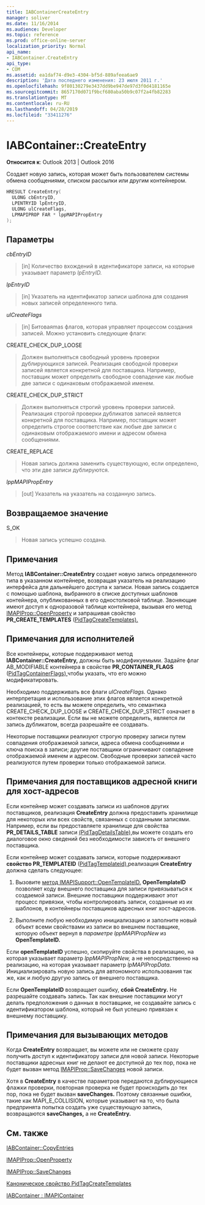 ```yaml
---
title: IABContainerCreateEntry
manager: soliver
ms.date: 11/16/2014
ms.audience: Developer
ms.topic: reference
ms.prod: office-online-server
localization_priority: Normal
api_name:
- IABContainer.CreateEntry
api_type:
- COM
ms.assetid: ea1daf74-d9e3-4304-bf5d-889afeea6ae9
description: 'Дата последнего изменения: 23 июля 2011 г.'
ms.openlocfilehash: 9f80130279e3437dd9be947de97d3f0d4181165e
ms.sourcegitcommit: 8657170d071f9bcf680aba50b9c07f2a4fb82283
ms.translationtype: MT
ms.contentlocale: ru-RU
ms.lasthandoff: 04/28/2019
ms.locfileid: "33411276"
---
```

# <a name="iabcontainercreateentry"></a>IABContainer::CreateEntry

  
  
**Относится к**: Outlook 2013 | Outlook 2016 
  
Создает новую запись, которая может быть пользователем системы обмена сообщениями, списком рассылки или другим контейнером.
  
```cpp
HRESULT CreateEntry(
  ULONG cbEntryID,
  LPENTRYID lpEntryID,
  ULONG ulCreateFlags,
  LPMAPIPROP FAR * lppMAPIPropEntry
);
```

## <a name="parameters"></a>Параметры

 _cbEntryID_
  
> [in] Количество вхождений в идентификаторе записи, на которые указывает параметр _lpEntryID._ 
    
 _lpEntryID_
  
> [in] Указатель на идентификатор записи шаблона для создания новых записей определенного типа. 
    
 _ulCreateFlags_
  
> [in] Битоваяmas флагов, которая управляет процессом создания записей. Можно установить следующие флаги:
    
CREATE_CHECK_DUP_LOOSE 
  
> Должен выполняться свободный уровень проверки дублирующихся записей. Реализация свободной проверки записей является конкретной для поставщика. Например, поставщик может определить свободное совпадение как любые две записи с одинаковым отображаемой именем.
    
CREATE_CHECK_DUP_STRICT 
  
> Должен выполняться строгий уровень проверки записей. Реализация строгой проверки дубликатов записей является конкретной для поставщика. Например, поставщик может определить строгое соответствие как любые две записи с одинаковым отображаемого имени и адресом обмена сообщениями.
    
CREATE_REPLACE 
  
> Новая запись должна заменить существующую, если определено, что эти две записи дублируются.
    
 _lppMAPIPropEntry_
  
> [out] Указатель на указатель на созданную запись.
    
## <a name="return-value"></a>Возвращаемое значение

S_OK 
  
> Новая запись успешно создана.
    
## <a name="remarks"></a>Примечания

Метод **IABContainer::CreateEntry** создает новую запись определенного типа в указанном контейнере, возвращая указатель на реализацию интерфейса для дальнейшего доступа к записи. Новая запись создается с помощью шаблона, выбранного в списке доступных шаблонов контейнера, опубликованных в его одностолковой таблице. Звоняющие имеют доступ к одноразовой таблице контейнера, вызывая его метод [IMAPIProp::OpenProperty](imapiprop-openproperty.md) и запрашивая свойство **PR_CREATE_TEMPLATES** ([PidTagCreateTemplates).](pidtagcreatetemplates-canonical-property.md) 
  
## <a name="notes-to-implementers"></a>Примечания для исполнителей

Все контейнеры, которые поддерживают метод **IABContainer::CreateEntry,** должны быть модификуемыми. Задайте флаг AB_MODIFIABLE контейнера в свойстве **PR_CONTAINER_FLAGS** ([PidTagContainerFlags),](pidtagcontainerflags-canonical-property.md)чтобы указать, что его можно модификатировать. 
  
Необходимо поддерживать все флаги _ulCreateFlags._ Однако интерпретация и использование этих флагов является конкретной реализацией, то есть вы можете определить, что семантика CREATE_CHECK_DUP_LOOSE и CREATE_CHECK_DUP_STRICT означает в контексте реализации. Если вы не можете определить, является ли запись дубликатом, всегда разрешайте ее создавать. 
  
Некоторые поставщики реализуют строгую проверку записи путем совпадения отображаемой записи, адреса обмена сообщениями и ключа поиска в записи; другие поставщики ограничивают совпадение отображаемой именем и адресом. Свободные проверки записей часто реализуются путем проверки только отображаемой записи. 
  
## <a name="notes-to-host-address-book-provider-implementers"></a>Примечания для поставщиков адресной книги для хост-адресов

Если контейнер может создавать записи из шаблонов других поставщиков, реализация **CreateEntry** должна предоставить хранилище для некоторых или всех свойств, связанных с созданными записями. Например, если вы предоставляете хранилище для свойства **PR_DETAILS_TABLE** записи [(PidTagDetailsTable),](pidtagdetailstable-canonical-property.md)вы можете создать его диалоговое окно сведений без необходимости зависеть от внешнего поставщика. 
  
Если контейнер может создавать записи, которые поддерживают **свойство PR_TEMPLATEID** ([PidTagTemplateid),](pidtagtemplateid-canonical-property.md)реализация **CreateEntry** должна сделать следующее: 
  
1. Вызовите [метод IMAPISupport::OpenTemplateID.](imapisupport-opentemplateid.md) **OpenTemplateID** позволяет коду внешнего поставщика для записи привязываться к создаемой записи. Внешние поставщики поддерживают этот процесс привязки, чтобы контролировать записи, созданные из их шаблонов, в контейнеры поставщиков адресных книг хост-адресов. 
    
2. Выполните любую необходимую инициализацию и заполните новый объект всеми свойствами из записи во внешнем поставщике, которую объект вернул в _параметре lppMAPIPropNew_ из **OpenTemplateID.**
    
Если **openTemplateID** успешно, скопируйте свойства в реализацию, на которая указывает параметр _lppMAPIPropNew,_ а не непосредственно на реализацию, на которая указывает параметр _lpMAPIPropData._ Инициализировать новую запись для автономного использования так же, как и любую другую запись от внешнего поставщика. 
  
Если **OpenTemplateID** возвращает ошибку, **сбой CreateEntry.** Не разрешайте создавать запись. Так как внешние поставщики могут делать предположения о данных в поставщике, не создавайте запись с идентификатором шаблона, который не был успешно привязан к внешнему поставщику. 
  
## <a name="notes-to-callers"></a>Примечания для вызывающих методов

Когда **CreateEntry** возвращает, вы можете или не сможете сразу получить доступ к идентификатору записи для новой записи. Некоторые поставщики адресных книг не делают ее доступной до тех пор, пока не будет вызван метод [IMAPIProp::SaveChanges](imapiprop-savechanges.md) новой записи. 
  
Хотя в **CreateEntry** в качестве параметров передаются дублирующиеся флажки проверки, повторная проверка не будет происходить до тех пор, пока не будет вызван **saveChanges.** Поэтому связанные ошибки, такие как MAPI_E_COLLISION, которые указывают на то, что была предпринята попытка создать уже существующую запись, возвращаются **saveChanges,** а не **CreateEntry.**
  
## <a name="see-also"></a>См. также



[IABContainer::CopyEntries](iabcontainer-copyentries.md)
  
[IMAPIProp::OpenProperty](imapiprop-openproperty.md)
  
[IMAPIProp::SaveChanges](imapiprop-savechanges.md)
  
[Каноническое свойство PidTagCreateTemplates](pidtagcreatetemplates-canonical-property.md)
  
[IABContainer : IMAPIContainer](iabcontainerimapicontainer.md)

